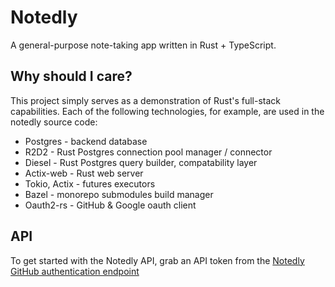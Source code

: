 # Notedly

A general-purpose note-taking app written in Rust + TypeScript.

## Why should I care?

This project simply serves as a demonstration of Rust's full-stack capabilities. Each of the following technologies, for example, are used in the notedly source code:

* Postgres - backend database
* R2D2 - Rust Postgres connection pool manager / connector
* Diesel - Rust Postgres query builder, compatability layer
* Actix-web - Rust web server
* Tokio, Actix - futures executors
* Bazel - monorepo submodules build manager
* Oauth2-rs - GitHub & Google oauth client

## API

To get started with the Notedly API, grab an API token from the [Notedly GitHub authentication endpoint](https://notedly.app/api/oauth/login/github)

